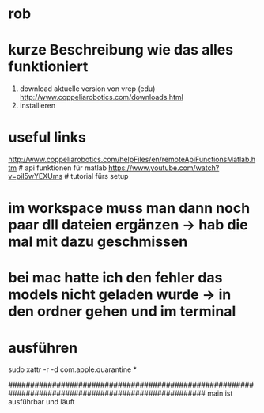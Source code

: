 # rob
# kurze Beschreibung wie das alles funktioniert

1. download aktuelle version von vrep (edu) http://www.coppeliarobotics.com/downloads.html
2. installieren
# useful links
http://www.coppeliarobotics.com/helpFiles/en/remoteApiFunctionsMatlab.htm # api funktionen für matlab
https://www.youtube.com/watch?v=piI5wYEXUms # tutorial fürs setup


# im workspace muss man dann noch paar dll dateien ergänzen -> hab die mal mit dazu geschmissen

# bei mac hatte ich den fehler das models nicht geladen wurde -> in den ordner gehen und im terminal 
# ausführen
sudo xattr -r -d com.apple.quarantine *

#####################################################################################################
main ist ausführbar und läuft
